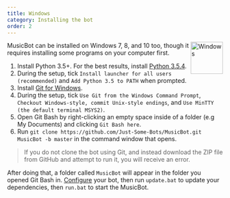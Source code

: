 ```yaml
---
title: Windows
category: Installing the bot
order: 2
---
```


<img class="doc-img" src="{{ site.baseurl }}/images/windows.png" alt="Windows" style="width: 75px; float: right;"/>

MusicBot can be installed on Windows 7, 8, and 10 too, though it requires installing some programs on your computer first.

1. Install Python 3.5+. For the best results, install [Python 3.5.4](https://www.python.org/ftp/python/3.5.4/python-3.5.4.exe).
2. During the setup, tick `Install launcher for all users (recommended)` and `Add Python 3.5 to PATH` when prompted.
3. Install [Git for Windows](http://gitforwindows.org/).
4. During the setup, tick `Use Git from the Windows Command Prompt`, `Checkout Windows-style, commit Unix-style endings`, and `Use MinTTY (the default terminal MSYS2)`.
5. Open Git Bash by right-clicking an empty space inside of a folder (e.g My Documents) and clicking `Git Bash here`.
6. Run `git clone https://github.com/Just-Some-Bots/MusicBot.git MusicBot -b master` in the command window that opens.

> If you do not clone the bot using Git, and instead download the ZIP file from GitHub and attempt to run it, you will receive an error.

After doing that, a folder called `MusicBot` will appear in the folder you opened Git Bash in. [Configure](#guidesconfiguration) your bot, then run `update.bat` to update your dependencies, then `run.bat` to start the MusicBot.